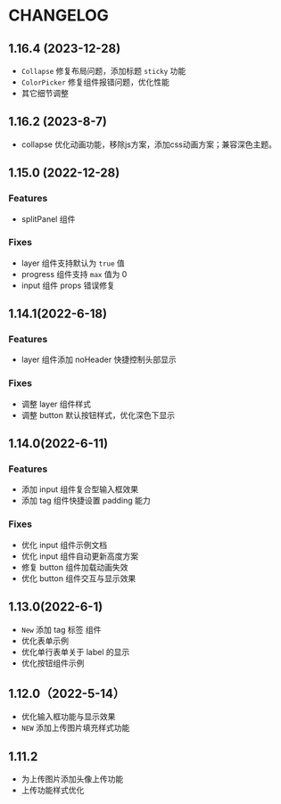 # CHANGELOG

## 1.16.4 (2023-12-28)

- `Collapse` 修复布局问题，添加标题 `sticky` 功能
- `ColorPicker` 修复组件报错问题，优化性能
- 其它细节调整

## 1.16.2 (2023-8-7)

- collapse 优化动画功能，移除js方案，添加css动画方案；兼容深色主题。

## 1.15.0 (2022-12-28)

### Features

- splitPanel 组件

### Fixes

- layer 组件支持默认为 `true` 值
- progress 组件支持 `max` 值为 0
- input 组件 props 错误修复

## 1.14.1(2022-6-18)

### Features

- layer 组件添加 noHeader 快捷控制头部显示

### Fixes

- 调整 layer 组件样式
- 调整 button 默认按钮样式，优化深色下显示

## 1.14.0(2022-6-11)

### Features

- 添加 input 组件复合型输入框效果
- 添加 tag 组件快捷设置 padding 能力

### Fixes

- 优化 input 组件示例文档
- 优化 input 组件自动更新高度方案
- 修复 button 组件加载动画失效
- 优化 button 组件交互与显示效果

## 1.13.0(2022-6-1)

- `New` 添加 tag 标签 组件
- 优化表单示例
- 优化单行表单关于 label 的显示
- 优化按钮组件示例

## 1.12.0（2022-5-14）

- 优化输入框功能与显示效果
- `NEW` 添加上传图片填充样式功能

## 1.11.2

- 为上传图片添加头像上传功能
- 上传功能样式优化

